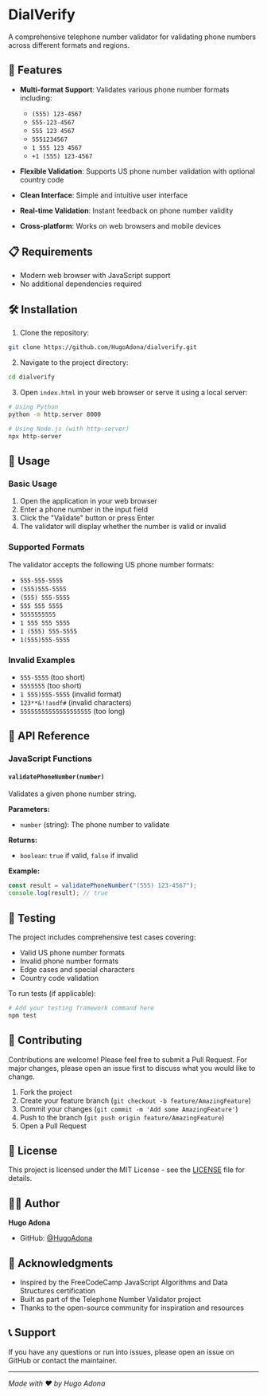 # DialVerify

A comprehensive telephone number validator for validating phone numbers across different formats and regions.

## 🚀 Features

- **Multi-format Support**: Validates various phone number formats including:
  - `(555) 123-4567`
  - `555-123-4567`
  - `555 123 4567`
  - `5551234567`
  - `1 555 123 4567`
  - `+1 (555) 123-4567`

- **Flexible Validation**: Supports US phone number validation with optional country code
- **Clean Interface**: Simple and intuitive user interface
- **Real-time Validation**: Instant feedback on phone number validity
- **Cross-platform**: Works on web browsers and mobile devices

## 📋 Requirements

- Modern web browser with JavaScript support
- No additional dependencies required

## 🛠️ Installation

1. Clone the repository:
```bash
git clone https://github.com/HugoAdona/dialverify.git
```

2. Navigate to the project directory:
```bash
cd dialverify
```

3. Open `index.html` in your web browser or serve it using a local server:
```bash
# Using Python
python -m http.server 8000

# Using Node.js (with http-server)
npx http-server
```

## 🎯 Usage

### Basic Usage

1. Open the application in your web browser
2. Enter a phone number in the input field
3. Click the "Validate" button or press Enter
4. The validator will display whether the number is valid or invalid

### Supported Formats

The validator accepts the following US phone number formats:

- `555-555-5555`
- `(555)555-5555`
- `(555) 555-5555`
- `555 555 5555`
- `5555555555`
- `1 555 555 5555`
- `1 (555) 555-5555`
- `1(555)555-5555`

### Invalid Examples

- `555-5555` (too short)
- `5555555` (too short)
- `1 555)555-5555` (invalid format)
- `123**&!!asdf#` (invalid characters)
- `55555555555555555555` (too long)

## 🔧 API Reference

### JavaScript Functions

#### `validatePhoneNumber(number)`
Validates a given phone number string.

**Parameters:**
- `number` (string): The phone number to validate

**Returns:**
- `boolean`: `true` if valid, `false` if invalid

**Example:**
```javascript
const result = validatePhoneNumber("(555) 123-4567");
console.log(result); // true
```

## 🧪 Testing

The project includes comprehensive test cases covering:

- Valid US phone number formats
- Invalid phone number formats
- Edge cases and special characters
- Country code validation

To run tests (if applicable):
```bash
# Add your testing framework command here
npm test
```

## 🤝 Contributing

Contributions are welcome! Please feel free to submit a Pull Request. For major changes, please open an issue first to discuss what you would like to change.

1. Fork the project
2. Create your feature branch (`git checkout -b feature/AmazingFeature`)
3. Commit your changes (`git commit -m 'Add some AmazingFeature'`)
4. Push to the branch (`git push origin feature/AmazingFeature`)
5. Open a Pull Request

## 📝 License

This project is licensed under the MIT License - see the [LICENSE](LICENSE) file for details.

## 👨‍💻 Author

**Hugo Adona**
- GitHub: [@HugoAdona](https://github.com/HugoAdona)

## 🙏 Acknowledgments

- Inspired by the FreeCodeCamp JavaScript Algorithms and Data Structures certification
- Built as part of the Telephone Number Validator project
- Thanks to the open-source community for inspiration and resources

## 📞 Support

If you have any questions or run into issues, please open an issue on GitHub or contact the maintainer.

---

*Made with ❤️ by Hugo Adona*